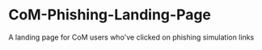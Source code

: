 # CoM-Phishing-Landing-Page
 A landing page for CoM users who've clicked on phishing simulation links
